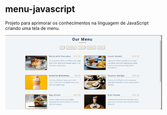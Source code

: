# menu-javascript
Projeto para aprimorar os conhecimentos na linguagem de JavaScript criando uma tela de menu.

![](https://raw.githubusercontent.com/WesleyChristian/menu-javascript/main/Projeto%20Menu.png)
